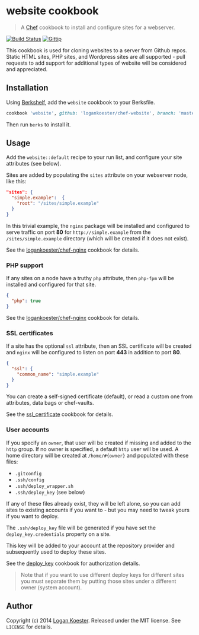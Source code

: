 # website cookbook
> A [Chef](http://getchef.com/) cookbook to install and configure sites for a webserver.

[![Build Status](http://ci.ldk.io/logankoester/chef-website/badge)](http://ci.ldk.io/logankoester/chef-website/)
[![Gittip](http://img.shields.io/gittip/logankoester.png)](https://www.gittip.com/logankoester/)

This cookbook is used for cloning websites to a server from Github repos. Static HTML sites, PHP sites, and Wordpress sites are all supported - pull requests to add support for additional types of website will be considered and appreciated.

## Installation

Using [Berkshelf](http://berkshelf.com/), add the `website` cookbook to your Berksfile.

```ruby
cookbook 'website', github: 'logankoester/chef-website', branch: 'master'
```
Then run `berks` to install it.

## Usage

Add the `website::default` recipe to your run list, and configure your site attributes (see below).

Sites are added by populating the `sites` attribute on your webserver node, like this:

```json
"sites": {
  "simple.example":  {
    "root": "/sites/simple.example"
  }
}
```

In this trivial example, the `nginx` package will be installed and configured to serve traffic on port **80** for `http://simple.example` from the `/sites/simple.example` directory (which will be created if it does not exist).

See the [logankoester/chef-nginx](github.com/logankoester/chef-nginx) cookbook for details.

### PHP support

If any sites on a node have a truthy `php` attribute, then `php-fpm` will be installed and configured for that site.

```json
{ 
  "php": true
}
```

See the [logankoester/chef-nginx](github.com/logankoester/chef-nginx) cookbook for details.

### SSL certificates

If a site has the optional `ssl` attribute, then an SSL certificate will be created and `nginx` will be configured to listen on port **443** in addition to port **80**.

```json
{ 
  "ssl": {
    "common_name": "simple.example"
  }
}
```

You can create a self-signed certificate (default), or read a custom one from attributes, data bags or chef-vaults.

See the [ssl_certificate](https://supermarket.getchef.com/cookbooks/ssl_certificate) cookbook for details.

### User accounts

If you specify an `owner`, that user will be created if missing and added to the `http` group. If no owner is specified, a default `http` user will be used. A home directory will
be created at `/home/#{owner}` and populated with these files:

* `.gitconfig`
* `.ssh/config`
* `.ssh/deploy_wrapper.sh`
* `.ssh/deploy_key` (see below)

If any of these files already exist, they will be left alone, so you can add sites to existing accounts
if you want to - but you may need to tweak yours if you want to deploy.

The `.ssh/deploy_key` file will be generated if you have set the `deploy_key.credentials` property on a site.

This key will be added to your account at the repository provider and subsequently used to deploy these sites.

See the [deploy_key](https://supermarket.getchef.com/cookbooks/deploy_key) cookbook for authorization details.

> Note that if you want to use different deploy keys for different sites you must separate them by putting those sites under a different owner (system account).

## Author

Copyright (c) 2014 [Logan Koester](http://logankoester.com). Released under the MIT license. See `LICENSE` for details.
